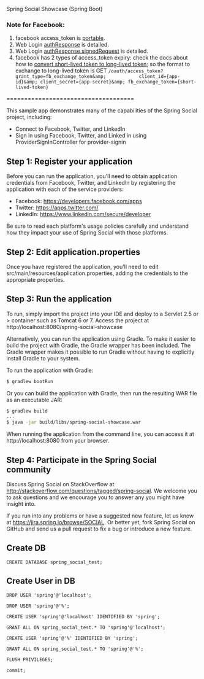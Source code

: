 Spring Social Showcase (Spring Boot)

### Note for Facebook: 

1. facebook access_token is [portable](https://developers.facebook.com/docs/facebook-login/access-tokens#portabletokens).
2. Web Login [authResponse](https://developers.facebook.com/docs/facebook-login/web#checklogin) is detailed.
3. Web Login [authResponse.signedRequest](https://developers.facebook.com/docs/reference/login/signed-request/) is detailed.
4. facebook has 2 types of access_token expiry:
check the docs about how to [convert short-lived token to long-lived token](https://developers.facebook.com/docs/facebook-login/access-tokens/expiration-and-extension);
so the format to exchange to long-lived token is GET 
	`/oauth/access_token? 
	grant_type=fb_exchange_token&amp;           
    client_id={app-id}&amp;
    client_secret={app-secret}&amp;
    fb_exchange_token={short-lived-token}`



====================================

This sample app demonstrates many of the capabilities of the Spring Social project, including:
* Connect to Facebook, Twitter, and LinkedIn
* Sign in using Facebook, Twitter, and Linked in using ProviderSignInController for provider-signin

Step 1: Register your application
---------------------------------
Before you can run the application, you'll need to obtain application credentials from Facebook, Twitter, and LinkedIn by registering the application with each of the service providers:

 * Facebook: https://developers.facebook.com/apps
 * Twitter: https://apps.twitter.com/
 * LinkedIn: https://www.linkedin.com/secure/developer

Be sure to read each platform's usage policies carefully and understand how they impact your use of Spring Social with those platforms.

Step 2: Edit application.properties
-----------------------------------
Once you have registered the application, you'll need to edit src/main/resources/application.properties, adding the credentials to the appropriate properties.

Step 3: Run the application
---------------------------
To run, simply import the project into your IDE and deploy to a Servlet 2.5 or > container such as Tomcat 6 or 7.
Access the project at http://localhost:8080/spring-social-showcase

Alternatively, you can run the application using Gradle. To make it easier to build the project with Gradle, the Gradle wrapper has been included. The Gradle wrapper makes it possible to run Gradle without having to explicitly install Gradle to your system.

To run the application with Gradle:

```sh
$ gradlew bootRun
```

Or you can build the application with Gradle, then run the resulting WAR file as an executable JAR:

```sh
$ gradlew build
...
$ java -jar build/libs/spring-social-showcase.war
```

When running the application from the command line, you can access it at http://localhost:8080 from your browser.

Step 4: Participate in the Spring Social community
--------------------------------------------------

Discuss Spring Social on StackOverflow at http://stackoverflow.com/questions/tagged/spring-social. We welcome you to ask questions and we encourage you to answer any you might have insight into.

If you run into any problems or have a suggested new feature, let us know at https://jira.spring.io/browse/SOCIAL. Or better yet, fork Spring Social on GitHub and send us a pull request to fix a bug or introduce a new feature.

## Create DB
`CREATE DATABASE spring_social_test;`

## Create User in DB
`DROP USER 'spring'@'localhost';`

`DROP USER 'spring'@'%';`

`CREATE USER 'spring'@'localhost' IDENTIFIED BY 'spring';`

`GRANT ALL ON spring_social_test.* TO 'spring'@'localhost';`

`CREATE USER 'spring'@'%' IDENTIFIED BY 'spring';`

`GRANT ALL ON spring_social_test.* TO 'spring'@'%';`

`FLUSH PRIVILEGES;`

`commit;`
